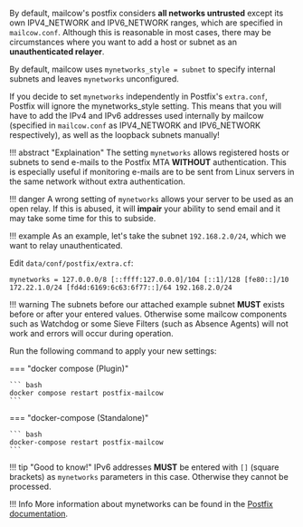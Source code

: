 By default, mailcow's postfix considers **all networks untrusted** except its own IPV4_NETWORK and IPV6_NETWORK ranges, which are specified in `mailcow.conf`. Although this is reasonable in most cases, there may be circumstances where you want to add a host or subnet as an **unauthenticated relayer**.

By default, mailcow uses `mynetworks_style = subnet` to specify internal subnets and leaves `mynetworks` unconfigured.

If you decide to set `mynetworks` independently in Postfix's `extra.conf`, Postfix will ignore the mynetworks_style setting. This means that you will have to add the IPv4 and IPv6 addresses used internally by mailcow (specified in `mailcow.conf` as IPV4_NETWORK and IPV6_NETWORK respectively), as well as the loopback subnets manually!

!!! abstract "Explaination"
    The setting `mynetworks` allows registered hosts or subnets to send e-mails to the Postfix MTA **WITHOUT** authentication. This is especially useful if monitoring e-mails are to be sent from Linux servers in the same network without extra authentication.

!!! danger
    A wrong setting of `mynetworks` allows your server to be used as an open relay. If this is abused, it will **impair** your ability to send email and it may take some time for this to subside.

!!! example
    As an example, let's take the subnet `192.168.2.0/24`, which we want to relay unauthenticated.

Edit `data/conf/postfix/extra.cf`:

```
mynetworks = 127.0.0.0/8 [::ffff:127.0.0.0]/104 [::1]/128 [fe80::]/10 172.22.1.0/24 [fd4d:6169:6c63:6f77::]/64 192.168.2.0/24
```

!!! warning
    The subnets before our attached example subnet **MUST** exists before or after your entered values. Otherwise some mailcow components such as Watchdog or some Sieve Filters (such as Absence Agents) will not work and errors will occur during operation.

Run the following command to apply your new settings:

=== "docker compose (Plugin)"

    ``` bash
    docker compose restart postfix-mailcow
    ```

=== "docker-compose (Standalone)"

    ``` bash
    docker-compose restart postfix-mailcow
    ```

!!! tip "Good to know!"
    IPv6 addresses **MUST** be entered with `[]` (square brackets) as `mynetworks` parameters in this case. Otherwise they cannot be processed.

!!! Info
    More information about mynetworks can be found in the [Postfix documentation](http://www.postfix.org/postconf.5.html#mynetworks).